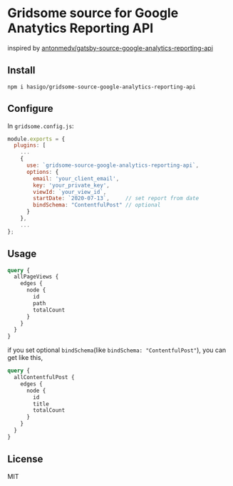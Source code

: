 # Gridsome source for Google Anatytics Reporting API

inspired by [antonmedv/gatsby\-source\-google\-analytics\-reporting\-api](https://github.com/antonmedv/gatsby-source-google-analytics-reporting-api)

## Install

```
npm i hasigo/gridsome-source-google-analytics-reporting-api
```

## Configure

In `gridsome.config.js`:

```js
module.exports = {
  plugins: [
    ...
    {
      use: `gridsome-source-google-analytics-reporting-api`,
      options: {
        email: 'your_client_email',
        key: 'your_private_key',
        viewId: `your_view_id`,
        startDate: `2020-07-13`,     // set report from date
        bindSchema: "ContentfulPost" // optional
      }
    },
    ...
};

```

## Usage

```graphql
query {
  allPageViews {
    edges {
      node {
        id
        path
        totalCount
      }
    }
  }
}
```

if you set optional `bindSchema`(like `bindSchema: "ContentfulPost"`), you can get like this,

```graphql
query {
  allContentfulPost {
    edges {
      node {
        id
        title
        totalCount
      }
    }
  }
}
```

## License

MIT

